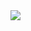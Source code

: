 <img src="https://img.shields.io/badge/Main PL-blue?style=for-the-badge&logo=cplusplus&logoColor=white"/> 
